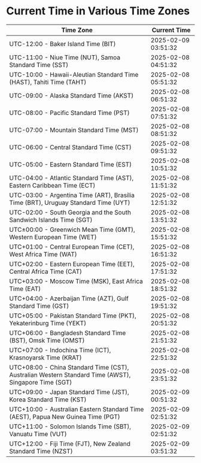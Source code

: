 # Current Time in Various Time Zones

| Time Zone | Current Time |
|-----------|--------------|
| UTC-12:00 - Baker Island Time (BIT) | 2025-02-09 03:51:32 |
| UTC-11:00 - Niue Time (NUT), Samoa Standard Time (SST) | 2025-02-08 04:51:32 |
| UTC-10:00 - Hawaii-Aleutian Standard Time (HAST), Tahiti Time (TAHT) | 2025-02-08 05:51:32 |
| UTC-09:00 - Alaska Standard Time (AKST) | 2025-02-08 06:51:32 |
| UTC-08:00 - Pacific Standard Time (PST) | 2025-02-08 07:51:32 |
| UTC-07:00 - Mountain Standard Time (MST) | 2025-02-08 08:51:32 |
| UTC-06:00 - Central Standard Time (CST) | 2025-02-08 09:51:32 |
| UTC-05:00 - Eastern Standard Time (EST) | 2025-02-08 10:51:32 |
| UTC-04:00 - Atlantic Standard Time (AST), Eastern Caribbean Time (ECT) | 2025-02-08 11:51:32 |
| UTC-03:00 - Argentina Time (ART), Brasília Time (BRT), Uruguay Standard Time (UYT) | 2025-02-08 12:51:32 |
| UTC-02:00 - South Georgia and the South Sandwich Islands Time (SGT) | 2025-02-08 13:51:32 |
| UTC±00:00 - Greenwich Mean Time (GMT), Western European Time (WET) | 2025-02-08 15:51:32 |
| UTC+01:00 - Central European Time (CET), West Africa Time (WAT) | 2025-02-08 16:51:32 |
| UTC+02:00 - Eastern European Time (EET), Central Africa Time (CAT) | 2025-02-08 17:51:32 |
| UTC+03:00 - Moscow Time (MSK), East Africa Time (EAT) | 2025-02-08 18:51:32 |
| UTC+04:00 - Azerbaijan Time (AZT), Gulf Standard Time (GST) | 2025-02-08 19:51:32 |
| UTC+05:00 - Pakistan Standard Time (PKT), Yekaterinburg Time (YEKT) | 2025-02-08 20:51:32 |
| UTC+06:00 - Bangladesh Standard Time (BST), Omsk Time (OMST) | 2025-02-08 21:51:32 |
| UTC+07:00 - Indochina Time (ICT), Krasnoyarsk Time (KRAT) | 2025-02-08 22:51:32 |
| UTC+08:00 - China Standard Time (CST), Australian Western Standard Time (AWST), Singapore Time (SGT) | 2025-02-08 23:51:32 |
| UTC+09:00 - Japan Standard Time (JST), Korea Standard Time (KST) | 2025-02-09 00:51:32 |
| UTC+10:00 - Australian Eastern Standard Time (AEST), Papua New Guinea Time (PGT) | 2025-02-09 02:51:32 |
| UTC+11:00 - Solomon Islands Time (SBT), Vanuatu Time (VUT) | 2025-02-09 02:51:32 |
| UTC+12:00 - Fiji Time (FJT), New Zealand Standard Time (NZST) | 2025-02-09 03:51:32 |
